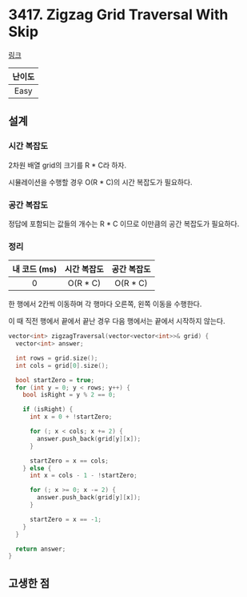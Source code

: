 # 3417. Zigzag Grid Traversal With Skip

[링크](https://leetcode.com/problems/zigzag-grid-traversal-with-skip/description/)

| 난이도 |
| :----: |
|  Easy  |

## 설계

### 시간 복잡도

2차원 배열 grid의 크기를 R \* C라 하자.

시뮬레이션을 수행할 경우 O(R \* C)의 시간 복잡도가 필요하다.

### 공간 복잡도

정답에 포함되는 값들의 개수는 R \* C 이므로 이만큼의 공간 복잡도가 필요하다.

### 정리

| 내 코드 (ms) | 시간 복잡도 | 공간 복잡도 |
| :----------: | :---------: | :---------: |
|      0       |  O(R \* C)  |  O(R \* C)  |

한 행에서 2칸씩 이동하며 각 행마다 오른쪽, 왼쪽 이동을 수행한다.

이 때 직전 행에서 끝에서 끝난 경우 다음 행에서는 끝에서 시작하지 않는다.

```cpp
vector<int> zigzagTraversal(vector<vector<int>>& grid) {
  vector<int> answer;

  int rows = grid.size();
  int cols = grid[0].size();

  bool startZero = true;
  for (int y = 0; y < rows; y++) {
    bool isRight = y % 2 == 0;

    if (isRight) {
      int x = 0 + !startZero;

      for (; x < cols; x += 2) {
        answer.push_back(grid[y][x]);
      }

      startZero = x == cols;
    } else {
      int x = cols - 1 - !startZero;

      for (; x >= 0; x -= 2) {
        answer.push_back(grid[y][x]);
      }

      startZero = x == -1;
    }
  }

  return answer;
}
```

## 고생한 점
